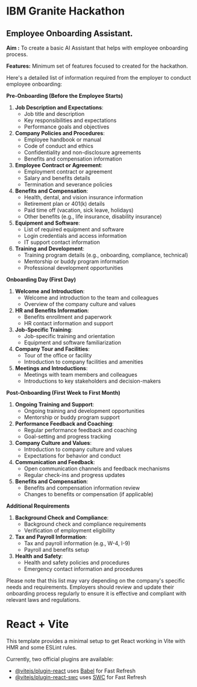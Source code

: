 # IBM Granite Hackathon

## Employee Onboarding Assistant.

**Aim :**
To create a basic AI Assistant that helps with employee onboarding process.

**Features:**
Minimum set of features focused to created for the hackathon.

Here's a detailed list of information required from the employer to conduct employee onboarding:

**Pre-Onboarding (Before the Employee Starts)**

1. **Job Description and Expectations**:
   - Job title and description
   - Key responsibilities and expectations
   - Performance goals and objectives
2. **Company Policies and Procedures**:
   - Employee handbook or manual
   - Code of conduct and ethics
   - Confidentiality and non-disclosure agreements
   - Benefits and compensation information
3. **Employee Contract or Agreement**:
   - Employment contract or agreement
   - Salary and benefits details
   - Termination and severance policies
4. **Benefits and Compensation**:
   - Health, dental, and vision insurance information
   - Retirement plan or 401(k) details
   - Paid time off (vacation, sick leave, holidays)
   - Other benefits (e.g., life insurance, disability insurance)
5. **Equipment and Software**:
   - List of required equipment and software
   - Login credentials and access information
   - IT support contact information
6. **Training and Development**:
   - Training program details (e.g., onboarding, compliance, technical)
   - Mentorship or buddy program information
   - Professional development opportunities

**Onboarding Day (First Day)**

1. **Welcome and Introduction**:
   - Welcome and introduction to the team and colleagues
   - Overview of the company culture and values
2. **HR and Benefits Information**:
   - Benefits enrollment and paperwork
   - HR contact information and support
3. **Job-Specific Training**:
   - Job-specific training and orientation
   - Equipment and software familiarization
4. **Company Tour and Facilities**:
   - Tour of the office or facility
   - Introduction to company facilities and amenities
5. **Meetings and Introductions**:
   - Meetings with team members and colleagues
   - Introductions to key stakeholders and decision-makers

**Post-Onboarding (First Week to First Month)**

1. **Ongoing Training and Support**:
   - Ongoing training and development opportunities
   - Mentorship or buddy program support
2. **Performance Feedback and Coaching**:
   - Regular performance feedback and coaching
   - Goal-setting and progress tracking
3. **Company Culture and Values**:
   - Introduction to company culture and values
   - Expectations for behavior and conduct
4. **Communication and Feedback**:
   - Open communication channels and feedback mechanisms
   - Regular check-ins and progress updates
5. **Benefits and Compensation**:
   - Benefits and compensation information review
   - Changes to benefits or compensation (if applicable)

**Additional Requirements**

1. **Background Check and Compliance**:
   - Background check and compliance requirements
   - Verification of employment eligibility
2. **Tax and Payroll Information**:
   - Tax and payroll information (e.g., W-4, I-9)
   - Payroll and benefits setup
3. **Health and Safety**:
   - Health and safety policies and procedures
   - Emergency contact information and procedures

Please note that this list may vary depending on the company's specific needs and requirements. Employers should review and update their onboarding process regularly to ensure it is effective and compliant with relevant laws and regulations.

# React + Vite

This template provides a minimal setup to get React working in Vite with HMR and some ESLint rules.

Currently, two official plugins are available:

- [@vitejs/plugin-react](https://github.com/vitejs/vite-plugin-react/blob/main/packages/plugin-react/README.md) uses [Babel](https://babeljs.io/) for Fast Refresh
- [@vitejs/plugin-react-swc](https://github.com/vitejs/vite-plugin-react-swc) uses [SWC](https://swc.rs/) for Fast Refresh
